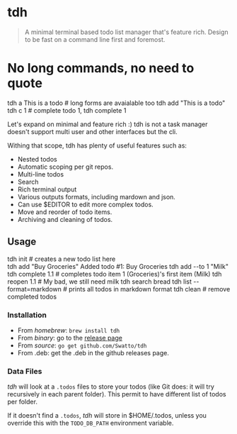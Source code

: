 # tdh

> A minimal terminal based todo list manager that's feature rich. Design to be
> fast on a command line first and foremost.

# No long commands, no need to quote 
tdh a This is a todo # long forms are avaialable too tdh add "This is a todo"
tdh c 1 # complete todo 1, tdh complete 1
>
Let's expand on minimal and feature rich :)
tdh is not a task manager doesn't support multi user and other interfaces
but the cli.

Withing that scope, tdh has plenty of useful features such as: 
- Nested todos
- Automatic scoping per git repos.
- Multi-line todos
- Search
- Rich terminal output
- Various outputs formats, including mardown and json.
- Can use $EDITOR to edit more complex todos.
- Move and reorder of todo items.
- Archiving and cleaning of todos.

## Usage
  tdh init                    # creates a new todo list here  
  tdh add "Buy Groceries"
      Added todo #1: Buy Groceries
  tdh add --to 1 "Milk"
  tdh complete 1.1            # completes todo item 1 (Groceries)'s first item (Milk)
  tdh reopen 1.1              # My bad, we still need milk
  tdh search bread
  tdh  list --format=markdown # prints all todos in markdown format
  tdh clean # remove completed todos


### Installation

- From *homebrew*: `brew install tdh`
- From *binary*: go to the [release page](https://github.com/Swatto/tdh/releases)
- From *source*: `go get github.com/Swatto/tdh`
- From .deb: get the .deb in the github releases page.

### Data Files

*tdh* will look at a `.todos` files to store your todos (like Git does: it will try recursively in each parent folder). This permit to have different list of todos per folder.

If it doesn't find a `.todos`, *tdh* will store in $HOME/.todos, unless you override this with the  `TODO_DB_PATH` environment variable.

